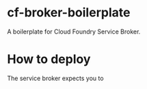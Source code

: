 # cf-broker-boilerplate

A boilerplate for Cloud Foundry Service Broker.

# How to deploy

The service broker expects you to
